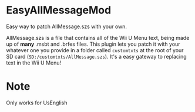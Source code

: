 # EasyAllMessageMod
Easy way to patch AllMessage.szs with your own.

AllMessage.szs is a file that contains all of the Wii U Menu text, being made up of **many** .msbt and .brfes files. This plugin lets you patch it with your whatever one you provide in a folder called `customtxts` at the root of your SD card (`SD:/customtxts/AllMessage.szs`). It's a easy gateway to replacing text in the Wii U Menu!

# Note
Only works for UsEnglish
